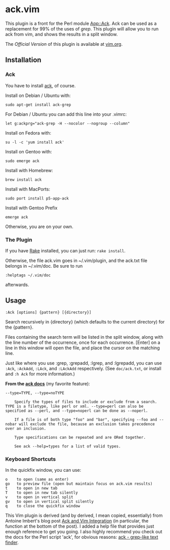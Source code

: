 # ack.vim #

This plugin is a front for the Perl module
[App::Ack](http://search.cpan.org/~petdance/ack/ack).  Ack can be used as a
replacement for 99% of the uses of _grep_.  This plugin will allow you to run
ack from vim, and shows the results in a split window.

The *Official Version* of this plugin is available at [vim.org](http://www.vim.org/scripts/script.php?script_id=2572).

## Installation ##


### Ack

You have to install [ack](http://betterthangrep.com/), of course.

Install on Debian / Ubuntu with:

    sudo apt-get install ack-grep

For Debian / Ubuntu you can add this line into your .vimrc:

    let g:ackprg="ack-grep -H --nocolor --nogroup --column"

Install on Fedora with:

    su -l -c 'yum install ack'

Install on Gentoo with:

    sudo emerge ack

Install with Homebrew:

    brew install ack

Install with MacPorts:

    sudo port install p5-app-ack

Install with Gentoo Prefix

    emerge ack

Otherwise, you are on your own.

### The Plugin

If you have [Rake](http://rake.rubyforge.org/) installed, you can just run: `rake install`.

Otherwise, the file ack.vim goes in ~/.vim/plugin, and the ack.txt file belongs in ~/.vim/doc.  Be sure to run

    :helptags ~/.vim/doc

afterwards.


## Usage ##

    :Ack [options] {pattern} [{directory}]

Search recursively in {directory} (which defaults to the current directory) for the {pattern}.

Files containing the search term will be listed in the split window, along with
the line number of the occurrence, once for each occurrence.  [Enter] on a line
in this window will open the file, and place the cursor on the matching line.

Just like where you use :grep, :grepadd, :lgrep, and :lgrepadd, you can use `:Ack`, `:AckAdd`, `:LAck`, and `:LAckAdd` respectively. (See `doc/ack.txt`, or install and `:h Ack` for more information.)

**From the [ack docs](http://betterthangrep.com/)** (my favorite feature):

    --type=TYPE, --type=noTYPE

        Specify the types of files to include or exclude from a search. TYPE is a filetype, like perl or xml. --type=perl can also be specified as --perl, and --type=noperl can be done as --noperl.

        If a file is of both type "foo" and "bar", specifying --foo and --nobar will exclude the file, because an exclusion takes precedence over an inclusion.

        Type specifications can be repeated and are ORed together.

        See ack --help=types for a list of valid types.

### Keyboard Shortcuts ###

In the quickfix window, you can use:

    o    to open (same as enter)
    go   to preview file (open but maintain focus on ack.vim results)
    t    to open in new tab
    T    to open in new tab silently
    v    to open in vertical split
    gv   to open in vertical split silently
    q    to close the quickfix window

This Vim plugin is derived (and by derived, I mean copied, essentially) from
Antoine Imbert's blog post [Ack and Vim
Integration](http://blog.ant0ine.com/typepad/2007/03/ack-and-vim-integration.html) (in
particular, the function at the bottom of the post).  I added a help file that
provides just enough reference to get you going.  I also highly recommend you
check out the docs for the Perl script 'ack', for obvious reasons: [ack -
grep-like text finder](http://betterthangrep.com/).
